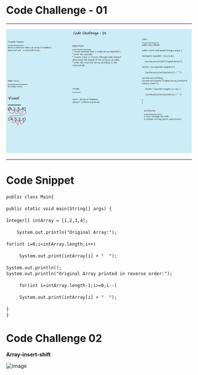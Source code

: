 # Code Challenge - 01
***
![img](../whiteBoards/codeChallenge01.png)

***
# Code Snippet
``` 
public class Main{

public static void main(String[] args) {

Integer[] intArray = [1,2,3,4];

    System.out.println("Original Array:");

for(int i=0;i<intArray.length;i++)

     System.out.print(intArray[i] + "  ");
 
System.out.println();
System.out.println("Original Array printed in reverse order:");

     for(int i=intArray.length-1;i>=0;i--)

     System.out.print(intArray[i] + "  ");

}
}
```
# Code Challenge 02

**Array-insert-shift**

![image](https://user-images.githubusercontent.com/80682261/125107817-eb9f0080-e0e9-11eb-9671-11475fefcd60.png)
